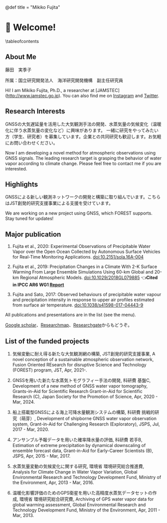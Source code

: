 @def title = "Mikiko Fujita"


# 👋 Welcome!

\tableofcontents


## About Me

藤田　実季子

所属：国立研究開発法人　海洋研究開発機構　副主任研究員


Hi! I am Mikiko Fujita, Ph.D., a researcher at [JAMSTEC] (http://www.jamstec.go.jp).
You can also find me on [Instagram](https://www.instagram.com/mikikofujitagnss/) and [Twitter](https://twitter.com/gnss_weather).


## Research Interests

GNSSの大気遅延量を活用した大気観測手法の開発、水蒸気量の気候変化（温暖化に伴う水蒸気量の変化など）に興味があります。
一緒に研究をやってみたい方（学生、研究者）を募集しています。企業との共同研究も歓迎します。お気軽にお問い合わせください。

Now I am developing a novel method for atmospheric observations using GNSS signals. The leading research target is grasping the behavior of water vapor according to climate change. Please feel free to contact me if you are interested.


## Highlights

GNSSによる新しい観測ネットワークの開発と構築に取り組んでいます。こちらはJST創発的研究支援事業による支援を受けています。

We are working on a new project using GNSS, which FOREST supports. Stay tuned for updates! 


## Major publication

1. Fujita et al., 2020: Experimental Observations of Precipitable Water Vapor over the Open Ocean Collected by Autonomous Surface Vehicles for Real-Time Monitoring Applications. [doi:10.2151/sola.16A-004](https://doi.org/10.2151/sola.16A-004)

1. Fujita et al., 2019: Precipitation Changes in a Climate With 2-K Surface Warming From Large Ensemble Simulations Using 60-km Global and 20-km Regional Atmospheric Models. [doi:10.1029/2018GL079885](https://doi.org/10.1029/2018GL079885) 👈**Cited in IPCC AR6 WG1 [Report](https://www.ipcc.ch/report/ar6/wg1/)**

1. Fujita and Sato, 2017: Observed behaviours of precipitable water vapour and precipitation intensity in response to upper air profiles estimated from surface air temperature. [doi:10.1038/s41598-017-04443-9](https://doi.org/10.1038/s41598-017-04443-9)

All publications and presentations are in the list (see the menu).

[Google scholar](https://scholar.google.co.jp/citations?user=E7vBsNUAAAAJ&hl=ja)、[Researchmap](https://researchmap.jp/Mikiko_Fujita?lang=en)、[Researchgate](https://www.researchgate.net/profile/Mikiko-Fujita)からもどうぞ。


## List of the funded projects

1. 気候変動に耐え得る新たな大気観測網の構築, JST創発的研究支援事業, A novel conception of a sustainable atmospheric observation network, Fusion Oriented REsearch for disruptive Science and Technology (FOREST) program, JST, Apr, 2021-.

1. GNSSを用いた新たな水蒸気トモグラフィー手法の開発, 科研費 基盤C, Development of a new method of GNSS water vapor tomography, Grants-in-Aid for Scientific Research Grant-in-Aid for Scientific Research (C), Japan Society for the Promotion of Science, Apr, 2020 - Mar, 2024.

1. 船上搭載型GNSSによる海上可降水量観測システムの構築, 科研費 挑戦的研究（萌芽）, Development of shipborne GNSS water vapor observation system, Grant-in-Aid for Challenging Research (Exploratory), JSPS, Jul, 2017 - Mar, 2020.

1. アンサンブル予報データを用いた確率降水量の評価, 科研費 若手B, Estimation of extreme precipitation by dynamical downscaling of ensemble forecast data, Grant-in-Aid for Early-Career Scientists (B), JSPS, Apr, 2015 - Mar, 2017.

1. 水蒸気量変動の気候変化に関する研究, 環境省 環境研究総合推進費, Analysis for Climate Change in Water Vapor Variation, Global Environmental Research and Technology Development Fund, Ministry of the Environment, Apr, 2013 - Mar, 2016.

1. 温暖化影響評価のためのGPS衛星を用いた高精度水蒸気データセットの作成, 環境省 環境研究総合研究費, Archiving of GPS water vapor data for global warming assessment, Global Environmental Research and Technology Development Fund, Ministry of the Environment, Apr, 2011 - Mar, 2013.

